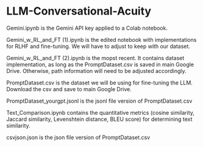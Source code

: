 # LLM-Conversational-Acuity

Gemini.ipynb is the Gemini API key applied to a Colab notebook.

Gemini_w_RL_and_FT (1).ipynb is the edited notebook with implementations for RLHF and fine-tuning. We will have to adjust to keep with our dataset.

Gemini_w_RL_and_FT (2).ipynb is the mopst recent. It contains dataset implementation, as long as the PromptDataset.csv is saved in main Google Drive. Otherwise, path information will need to be adjusted accordingly.

PromptDataset.csv is the dataset we will be using for fine-tuning the LLM. Download the csv and save to main Google Drive.

PromptDataset_yourgpt.jsonl is the jsonl file version of PromptDataset.csv

Text_Comparison.ipynb contains the quantitative metrics (cosine similarity, Jaccard similarity, Levenshtein distance, BLEU score) for determining text similarity.

csvjson.json is the json file version of PromptDataset.csv
